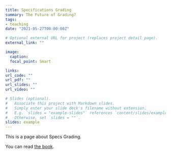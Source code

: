 ```yaml
---
title: Specifications Grading
summary: The Future of Grading?
tags:
- teaching
date: "2021-05-27T00:00:00Z"

# Optional external URL for project (replaces project detail page).
external_link: ""

image:
  caption: 
  focal_point: Smart

links:
url_code: ""
url_pdf: ""
url_slides: ""
url_video: ""

# Slides (optional).
#   Associate this project with Markdown slides.
#   Simply enter your slide deck's filename without extension.
#   E.g. `slides = "example-slides"` references `content/slides/example-slides.md`.
#   Otherwise, set `slides = ""`.
slides: example
---
```



This is a page about Specs Grading.

You can read [the book](https://styluspub.presswarehouse.com/browse/book/9781620362426/Specifications-Grading).
